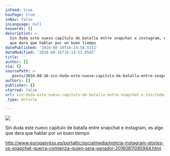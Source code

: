 ```yaml
---
inFeed: true
hasPage: true
inNav: false
inLanguage: null
keywords: []
description: >-
  Sin duda este nuevo capítulo de batalla entre snapchat e instagram, es algo
  que dara que hablar por un buen tiempo
datePublished: '2016-08-16T16:14:58.531Z'
dateModified: '2016-08-16T16:14:53.958Z'
title: ''
author: []
via: {}
sourcePath: >-
  _posts/2016-08-16-sin-duda-este-nuevo-capitulo-de-batalla-entre-snapchat-e-ins.md
authors: []
publisher: {}
starred: false
url: sin-duda-este-nuevo-capitulo-de-batalla-entre-snapchat-e-ins/index.html
_type: Article

---
```

![](https://the-grid-user-content.s3-us-west-2.amazonaws.com/c74ae9e8-ce9f-484c-b502-10aee3d626f6.jpg)

Sin duda este nuevo capítulo de batalla entre snapchat e instagram, es algo que dara que hablar por un buen tiempo

http://www.europapress.es/portaltic/socialmedia/noticia-instagram-stories-vs-snapchat-guerra-comienza-quien-sera-ganador-20160811085944.html